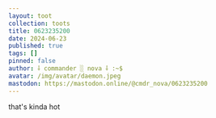 ```yaml
---
layout: toot
collection: toots
title: 0623235200
date: 2024-06-23
published: true
tags: []
pinned: false
author: ⸸ commander ░ nova ⸸ :~$
avatar: /img/avatar/daemon.jpeg
mastodon: https://mastodon.online/@cmdr_nova/0623235200
---
```


that's kinda hot
